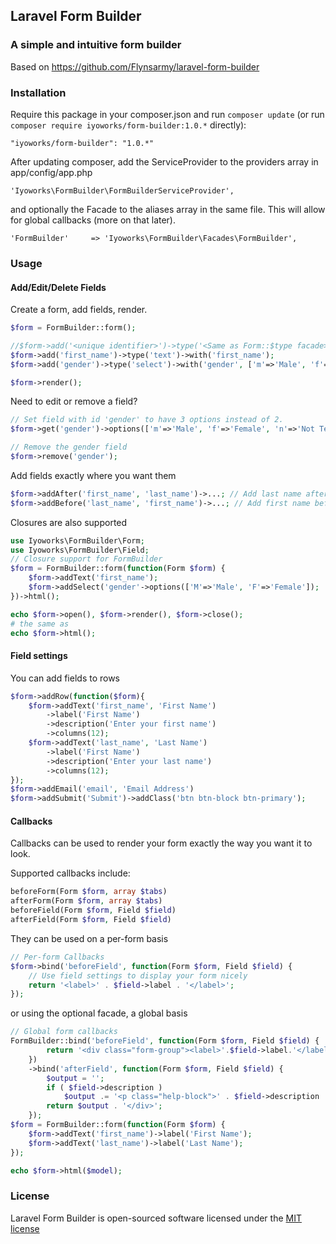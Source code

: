 ## Laravel Form Builder

### A simple and intuitive form builder
Based on https://github.com/Flynsarmy/laravel-form-builder

### Installation
Require this package in your composer.json and run `composer update` (or run `composer require iyoworks/form-builder:1.0.*` directly):

	"iyoworks/form-builder": "1.0.*"

After updating composer, add the ServiceProvider to the providers array in app/config/app.php

	'Iyoworks\FormBuilder\FormBuilderServiceProvider',

and optionally the Facade to the aliases array in the same file. This will allow for global callbacks (more on that later).

	'FormBuilder'     => 'Iyoworks\FormBuilder\Facades\FormBuilder',

### Usage

#### Add/Edit/Delete Fields

Create a form, add fields, render.

```php
$form = FormBuilder::form();

//$form->add('<unique identifier>')->type('<Same as Form::$type facade>')->with('<any args required by Form::$type facade>');
$form->add('first_name')->type('text')->with('first_name');
$form->add('gender')->type('select')->with('gender', ['m'=>'Male', 'f'=>'Female']);

$form->render();
```

Need to edit or remove a field?

```php
// Set field with id 'gender' to have 3 options instead of 2.
$form->get('gender')->options(['m'=>'Male', 'f'=>'Female', 'n'=>'Not Telling']);

// Remove the gender field
$form->remove('gender');
```

Add fields exactly where you want them

```php
$form->addAfter('first_name', 'last_name')->...; // Add last name after first name
$form->addBefore('last_name', 'first_name')->...; // Add first name before last name
```

Closures are also supported

```php
use Iyoworks\FormBuilder\Form;
use Iyoworks\FormBuilder\Field;
// Closure support for FormBuilder
$form = FormBuilder::form(function(Form $form) {
	$form->addText('first_name');
    $form->addSelect('gender'->options(['M'=>'Male', 'F'=>'Female']);
})->html();
```

```php
echo $form->open(), $form->render(), $form->close();
# the same as
echo $form->html();
```


#### Field settings

You can add fields to rows

```php
$form->addRow(function($form){
    $form->addText('first_name', 'First Name')
    	->label('First Name')
    	->description('Enter your first name')
    	->columns(12);
    $form->addText('last_name', 'Last Name')
        ->label('First Name')
        ->description('Enter your last name')
        ->columns(12);
});
$form->addEmail('email', 'Email Address')
$form->addSubmit('Submit')->addClass('btn btn-block btn-primary');
```

#### Callbacks

Callbacks can be used to render your form exactly the way you want it to look.

Supported callbacks include:

```php
beforeForm(Form $form, array $tabs)
afterForm(Form $form, array $tabs)
beforeField(Form $form, Field $field)
afterField(Form $form, Field $field)
```

They can be used on a per-form basis

```php
// Per-form Callbacks
$form->bind('beforeField', function(Form $form, Field $field) {
	// Use field settings to display your form nicely
	return '<label>' . $field->label . '</label>';
});
```

or using the optional facade, a global basis

```php
// Global form callbacks
FormBuilder::bind('beforeField', function(Form $form, Field $field) {
		return '<div class="form-group"><label>'.$field->label.'</label>';
	})
	->bind('afterField', function(Form $form, Field $field) {
		$output = '';
        if ( $field->description )
            $output .= '<p class="help-block">' . $field->description . '</p>';
        return $output . '</div>';
	});
$form = FormBuilder::form(function(Form $form) {
	$form->addText('first_name')->label('First Name');
	$form->addText('last_name')->label('Last Name');
});

echo $form->html($model);
```

### License

Laravel Form Builder is open-sourced software licensed under the [MIT license](http://opensource.org/licenses/MIT)